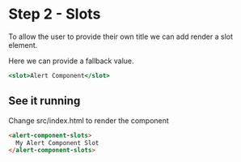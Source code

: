 # Step 2 - Slots

To allow the user to provide their own title we can add render a slot element.

Here we can provide a fallback value.

```jsx
<slot>Alert Component</slot>
```

## See it running

Change src/index.html to render the component

```html
<alert-component-slots>
  My Alert Component Slot
</alert-component-slots>
```